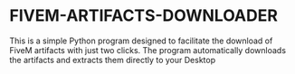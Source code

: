 # FIVEM-ARTIFACTS-DOWNLOADER
This is a simple Python program designed to facilitate the download of FiveM artifacts with just two clicks. The program automatically downloads the artifacts and extracts them directly to your Desktop
